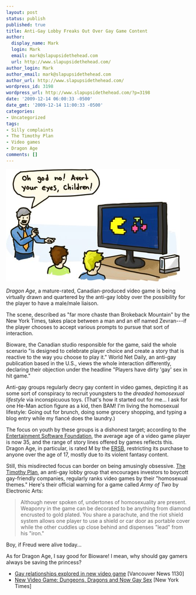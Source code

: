 ```yaml
---
layout: post
status: publish
published: true
title: Anti-Gay Lobby Freaks Out Over Gay Game Content
author:
  display_name: Mark
  login: Mark
  email: mark@slapupsidethehead.com
  url: http://www.slapupsidethehead.com/
author_login: Mark
author_email: mark@slapupsidethehead.com
author_url: http://www.slapupsidethehead.com/
wordpress_id: 3198
wordpress_url: http://www.slapupsidethehead.com/?p=3198
date: '2009-12-14 06:00:33 -0500'
date_gmt: '2009-12-14 11:00:33 -0500'
categories:
- Uncategorized
tags:
- Silly complaints
- The Timothy Plan
- Video games
- Dragon Age
comments: []
---
```

![Gayme panic](/wp-content/media/2009/12/gayme-panic.jpg "It's popping a cherry, I swear it!")

_Dragon Age_, a mature-rated, Canadian-produced video game is being virtually drawn and quartered by the anti-gay lobby over the possibility for the player to have a male/male liaison.

The scene, described as "far more chaste than Brokeback Mountain" by the New York Times, takes place between a man and an elf named Zevran---if the player chooses to accept various prompts to pursue that sort of interaction.

Bioware, the Canadian studio responsible for the game, said the whole scenario "is designed to celebrate player choice and create a story that is reactive to the way you choose to play it." World Net Daily, an anti-gay publication based in the U.S., views the whole interaction differently, declaring their objection under the headline "Players have dirty 'gay' sex in hit game."

Anti-gay groups regularly decry gay content in video games, depicting it as some sort of conspiracy to recruit youngsters to the _dreaded homosexual lifestyle_ via inconspicuous toys. (That's how it started out for me... I ask for one He-Man action figure as a kid, then BAM! I'm living the homosexual lifestyle: Going out for brunch, doing some grocery shopping, and typing a blog entry while my fiancé does the laundry.)

The focus on youth by these groups is a dishonest target; according to the [Entertainment Software Foundation](http://www.theesa.com/facts/index.asp "Wouldn't a music player and other non-game stuff count as entertainment software too?"), the average age of a video game player is now 35, and the range of story lines offered by games reflects this. Dragon Age, in particular, is rated M by the [ERSB](http://www.esrb.org/index-js.jsp "The fine guys that make your parents say "), restricting its purchase to anyone over the age of 17, mostly due to its violent fantasy content.

Still, this misdirected focus can border on being amusingly obsessive. [The Timothy Plan](http://en.wikipedia.org/wiki/The_Timothy_Plan "Obsessive much?"), an anti-gay lobby group that encourages investors to boycott gay-friendly companies, regularly ranks video games by their "homosexual themes." Here's their official warning for a game called _Army of Two_ by Electronic Arts:

> Although never spoken of, undertones of homosexuality are present. Weaponry in the game can be decorated to be anything from diamond encrusted to gold plated. You share a parachute, and the riot shield system allows one player to use a shield or car door as portable cover while the other cuddles up close behind and dispenses "lead" from his "iron."

Boy, if Freud were alive today...

As for Dragon Age, I say good for Bioware! I mean, why should gay gamers always be saving the princess?

- [Gay relationships explored in new video game](http://www.news1130.com/news/local/more.jsp?content=20091204_114411_9632) [Vancouver News 1130]
- [New Video Game: Dungeons, Dragons and Now Gay Sex](http://www.nytimes.com/2009/12/05/arts/television/05dragon.html) [New York Times]
